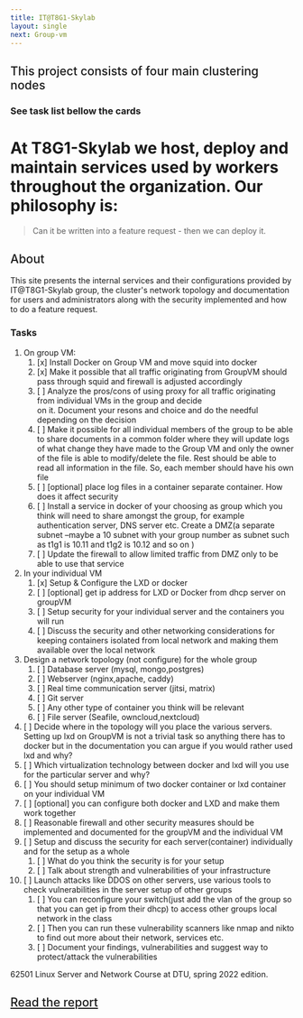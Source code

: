 ```yaml
---
title: IT@T8G1-Skylab
layout: single
next: Group-vm
---
```

<style>

h2{
    font-weight: 500;
}
.card {
  /* Add shadows to create the "card" effect */
    box-shadow: 0 6px 10px 0 rgba(0,0,0,0.3);
    transition: 0.3s;
    padding: 12px 20px;
    margin: 16px;
    border-radius: 15px;
}

/* On mouse-over, add a deeper shadow */
.card:hover {
  box-shadow: 0 12px 20px 0 rgba(0,0,0,0.3);
}

.cardContainer {
   display: flex;
   flex-direction: row;
   width: 100%;
}

<div class="cardContainer">
    <div class="card">
        <h2>VM@Group</h2>
        <ul>
            <li>Docker swarm manager</li>
            <li>Squid proxy container</li>
            <li>Firewall</li>
            <li>DHCP server</li>
        </ul>
        <a href="Group-vm">See more</a>
    </div>
</div>

<div class="cardContainer">
    <div class="card">
        <h2>VM@Saif</h2>
        <ul>
            <li>Docker worker node</li>
            <li>File server container</li>
        </ul>
        <a href="Saif-vm">See more</a>
    </div>
    <div class="card">
        <h2>VM@Nikolaj</h2>
         <ul>
            <li>Docker svarm manager</li>
            <li>Logwatch server</li>
        </ul>
        <a href="network-analysis">See more</a>
    </div>
    <div class="card">
        <h2>VM@Emin</h2>
        <ul>
            <li>Docker worker node</li>
            <li>TEXT</li>
        </ul>
        <a href="Emin-vm">See more</a>
    </div>
</div>

/* Add some padding inside the card container */

</style>
## This project consists of four main clustering nodes
### See task list bellow the cards

# At T8G1-Skylab we host, deploy and maintain services used by workers throughout the organization. Our philosophy is:  
> Can it be written into a feature request - then we can deploy it.

## About
This site presents the internal services and their configurations provided by IT@T8G1-Skylab group, the cluster's 
network topology and documentation for users and administrators along with the security implemented and how to do a feature request.

### Tasks

1. On group VM:
   1. [x] Install Docker on Group VM and move squid into docker  
   2. [x] Make it possible that all traffic originating from GroupVM should pass through squid and firewall is 
      adjusted accordingly  
   3. [ ] Analyze the pros/cons of using proxy for all traffic originating from individual VMs in the group and decide  
        on it. Document your resons and choice and do the needful depending on the decision  
   4. [ ] Make it possible for all individual members of the group to be able to share documents in a common folder 
      where they will update logs of what change they have made to the Group VM and only the owner of the file is 
      able to modify/delete the file. Rest should be able to read all information in the file. So, each member should have his own file  
   5. [ ] [optional] place log files in a container separate container. How does it affect security  
   6. [ ] Install a service in docker of your choosing as group which you think will need to share amongst the group, 
      for example authentication server, DNS server etc. Create a DMZ(a separate subnet –maybe a 10 subnet with your 
      group number as subnet such as t1g1 is 10.11 and t1g2 is 10.12 and so on )  
   7. [ ] Update the firewall to allow limited traffic from DMZ only to be able to use that service  
2. In your individual VM
    1. [x] Setup & Configure the LXD or docker  
    2. [ ] [optional] get ip address for LXD or Docker from dhcp server on
groupVM  
    3. [ ] Setup security for your individual server and the containers you will run  
    4. [ ] Discuss the security and other networking considerations for keeping containers isolated from local 
       network and making them available over the local network  
3. Design a network topology (not configure) for the whole group  
   1. [ ] Database server (mysql, mongo,postgres)  
   2. [ ] Webserver (nginx,apache, caddy)  
   3. [ ] Real time communication server (jitsi, matrix)
   4. [ ] Git server  
   5. [ ] Any other type of container you think will be relevant
   6. [ ] File server (Seafile, owncloud,nextcloud)  
4. [ ] Decide where in the topology will you place the various servers. Setting up lxd on GroupVM is not a trivial task 
   so anything there has to docker but in the documentation you can argue if you would rather used lxd and why?  
5. [ ] Which virtualization technology between docker and lxd will you use for the particular server and why?  
6. [ ] You should setup minimum of two docker container or lxd container on your individual VM  
7. [ ] [optional] you can configure both docker and LXD and make them work together  
8. [ ] Reasonable firewall and other security measures should be implemented and documented for the groupVM and the 
   individual VM  
9. [ ] Setup and discuss the security for each server(container) individually and for the setup as a whole  
   1. [ ] What do you think the security is for your setup  
   2. [ ] Talk about strength and vulnerabilities of your infrastructure  
10. [ ] Launch attacks like DDOS on other servers, use various tools to check
vulnerabilities in the server setup of other groups  
    1. [ ] You can reconfigure your switch(just add the vlan of the group
so that you can get ip from their dhcp) to access other groups local network in the class  
    2. [ ] Then you can run these vulnerability scanners like nmap and nikto to find out more about their network, 
       services etc.  
    3. [ ] Document your findings, vulnerabilities and suggest way to protect/attack the vulnerabilities  

62501 Linux Server and Network Course at DTU, spring 2022 edition.

## [Read the report](t8g1-skylab-repport.html)
